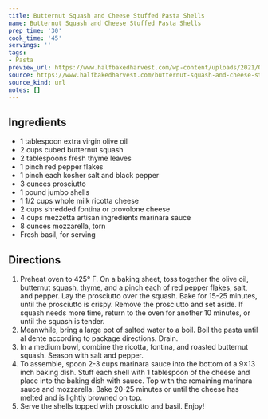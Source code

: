 ```yaml
---
title: Butternut Squash and Cheese Stuffed Pasta Shells
name: Butternut Squash and Cheese Stuffed Pasta Shells
prep_time: '30'
cook_time: '45'
servings: ''
tags:
- Pasta
preview_url: https://www.halfbakedharvest.com/wp-content/uploads/2021/09/Butternut-Squash-and-Cheese-Stuffed-Pasta-Shells-6-700x1050.jpg
source: https://www.halfbakedharvest.com/butternut-squash-and-cheese-stuffed-pasta-shells/
source_kind: url
notes: []
---
```


## Ingredients
- 1 tablespoon extra virgin olive oil
- 2 cups cubed butternut squash
- 2 tablespoons fresh thyme leaves
- 1 pinch red pepper flakes
- 1 pinch each kosher salt and black pepper
- 3 ounces prosciutto
- 1 pound jumbo shells
- 1 1/2 cups whole milk ricotta cheese
- 2 cups shredded fontina or provolone cheese
- 4 cups mezzetta artisan ingredients marinara sauce
- 8 ounces mozzarella, torn
- Fresh basil, for serving


## Directions
1. Preheat oven to 425° F. On a baking sheet, toss together the olive oil, butternut squash, thyme, and a pinch each of red pepper flakes, salt, and pepper. Lay the prosciutto over the squash. Bake for 15-25 minutes, until the prosciutto is crispy. Remove the prosciutto and set aside. If squash needs more time, return to the oven for another 10 minutes, or until the squash is tender.
2. Meanwhile, bring a large pot of salted water to a boil. Boil the pasta until al dente according to package directions. Drain.
3. In a medium bowl, combine the ricotta, fontina, and roasted butternut squash. Season with salt and pepper.
4. To assemble, spoon 2-3 cups marinara sauce into the bottom of a 9×13 inch baking dish. Stuff each shell with 1 tablespoon of the cheese and place into the baking dish with sauce. Top with the remaining marinara sauce and mozzarella. Bake 20-25 minutes or until the cheese has melted and is lightly browned on top.
5. Serve the shells topped with prosciutto and basil. Enjoy!
